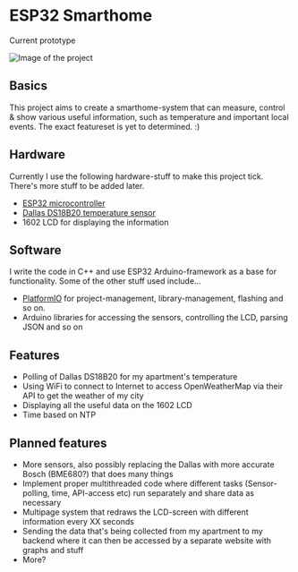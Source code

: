 # ESP32 Smarthome

Current prototype

![Image of the project](https://i.imgur.com/s7tQL1k.jpg)

## Basics
This project aims to create a smarthome-system that can measure, control & show various useful information, such as temperature and important local events. The exact featureset is yet to determined. :)

## Hardware
Currently I use the following hardware-stuff to make this project tick. There's more stuff to be added later.
+ [ESP32 microcontroller](http://esp32.net/)
+ [Dallas DS18B20 temperature sensor](https://datasheets.maximintegrated.com/en/ds/DS18B20.pdf)
+ 1602 LCD for displaying the information

## Software
I write the code in C++ and use ESP32 Arduino-framework as a base for functionality. Some of the other stuff used include...
+ [PlatformIO](https://platformio.org/) for project-management, library-management, flashing and so on.
+ Arduino libraries for accessing the sensors, controlling the LCD, parsing JSON and so on

## Features
+ Polling of Dallas DS18B20 for my apartment's temperature
+ Using WiFi to connect to Internet to access OpenWeatherMap via their API to get the weather of my city
+ Displaying all the useful data on the 1602 LCD
+ Time based on NTP

## Planned features
+ More sensors, also possibly replacing the Dallas with more accurate Bosch (BME680?) that does many things
+ Implement proper multithreaded code where different tasks (Sensor-polling, time, API-access etc) run separately and share data as necessary
+ Multipage system that redraws the LCD-screen with different information every XX seconds
+ Sending the data that's being collected from my apartment to my backend where it can then be accessed by a separate website with graphs and stuff
+ More?
